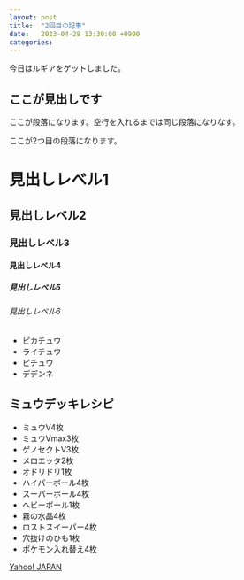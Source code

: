```yaml
---
layout: post
title:  "2回目の記事"
date:   2023-04-28 13:30:00 +0900
categories:
---
```

今日はルギアをゲットしました。

## ここが見出しです
ここが段落になります。空行を入れるまでは同じ段落になりなす。

ここが2つ目の段落になります。

# 見出しレベル1
## 見出しレベル2
### 見出しレベル3
#### 見出しレベル4
##### 見出しレベル5
###### 見出しレベル6
- ピカチュウ
- ライチュウ
- ピチュウ
- デデンネ

## ミュウデッキレシピ
- ミュウV4枚
- ミュウVmax3枚
- ゲノセクトV3枚
- メロエッタ2枚
- オドリドリ1枚
- ハイパーボール4枚
- スーパーボール4枚
- ヘビーボール1枚
- 霧の水晶4枚
- ロストスイーパー4枚
- 穴抜けのひも1枚
- ポケモン入れ替え4枚

[Yahoo! JAPAN](https://www.yahoo.co.jp/)

